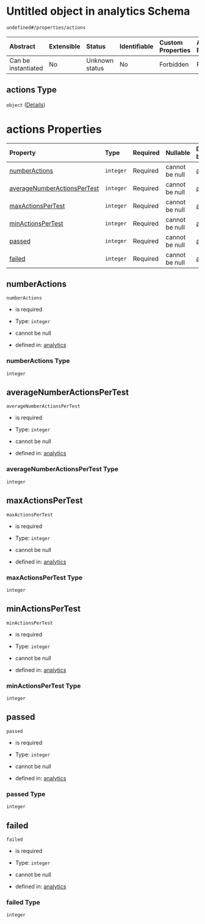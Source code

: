 # Untitled object in analytics Schema

```txt
undefined#/properties/actions
```



| Abstract            | Extensible | Status         | Identifiable | Custom Properties | Additional Properties | Access Restrictions | Defined In                                                                     |
| :------------------ | :--------- | :------------- | :----------- | :---------------- | :-------------------- | :------------------ | :----------------------------------------------------------------------------- |
| Can be instantiated | No         | Unknown status | No           | Forbidden         | Forbidden             | none                | [analytics\_v1.schema.json\*](analytics_v1.schema.json "open original schema") |

## actions Type

`object` ([Details](analytics_v1-properties-actions.md))

# actions Properties

| Property                                                    | Type      | Required | Nullable       | Defined by                                                                                                                                                    |
| :---------------------------------------------------------- | :-------- | :------- | :------------- | :------------------------------------------------------------------------------------------------------------------------------------------------------------ |
| [numberActions](#numberactions)                             | `integer` | Required | cannot be null | [analytics](analytics_v1-properties-actions-properties-numberactions.md "undefined#/properties/actions/properties/numberActions")                             |
| [averageNumberActionsPerTest](#averagenumberactionspertest) | `integer` | Required | cannot be null | [analytics](analytics_v1-properties-actions-properties-averagenumberactionspertest.md "undefined#/properties/actions/properties/averageNumberActionsPerTest") |
| [maxActionsPerTest](#maxactionspertest)                     | `integer` | Required | cannot be null | [analytics](analytics_v1-properties-actions-properties-maxactionspertest.md "undefined#/properties/actions/properties/maxActionsPerTest")                     |
| [minActionsPerTest](#minactionspertest)                     | `integer` | Required | cannot be null | [analytics](analytics_v1-properties-actions-properties-minactionspertest.md "undefined#/properties/actions/properties/minActionsPerTest")                     |
| [passed](#passed)                                           | `integer` | Required | cannot be null | [analytics](analytics_v1-properties-actions-properties-passed.md "undefined#/properties/actions/properties/passed")                                           |
| [failed](#failed)                                           | `integer` | Required | cannot be null | [analytics](analytics_v1-properties-actions-properties-failed.md "undefined#/properties/actions/properties/failed")                                           |

## numberActions



`numberActions`

*   is required

*   Type: `integer`

*   cannot be null

*   defined in: [analytics](analytics_v1-properties-actions-properties-numberactions.md "undefined#/properties/actions/properties/numberActions")

### numberActions Type

`integer`

## averageNumberActionsPerTest



`averageNumberActionsPerTest`

*   is required

*   Type: `integer`

*   cannot be null

*   defined in: [analytics](analytics_v1-properties-actions-properties-averagenumberactionspertest.md "undefined#/properties/actions/properties/averageNumberActionsPerTest")

### averageNumberActionsPerTest Type

`integer`

## maxActionsPerTest



`maxActionsPerTest`

*   is required

*   Type: `integer`

*   cannot be null

*   defined in: [analytics](analytics_v1-properties-actions-properties-maxactionspertest.md "undefined#/properties/actions/properties/maxActionsPerTest")

### maxActionsPerTest Type

`integer`

## minActionsPerTest



`minActionsPerTest`

*   is required

*   Type: `integer`

*   cannot be null

*   defined in: [analytics](analytics_v1-properties-actions-properties-minactionspertest.md "undefined#/properties/actions/properties/minActionsPerTest")

### minActionsPerTest Type

`integer`

## passed



`passed`

*   is required

*   Type: `integer`

*   cannot be null

*   defined in: [analytics](analytics_v1-properties-actions-properties-passed.md "undefined#/properties/actions/properties/passed")

### passed Type

`integer`

## failed



`failed`

*   is required

*   Type: `integer`

*   cannot be null

*   defined in: [analytics](analytics_v1-properties-actions-properties-failed.md "undefined#/properties/actions/properties/failed")

### failed Type

`integer`
